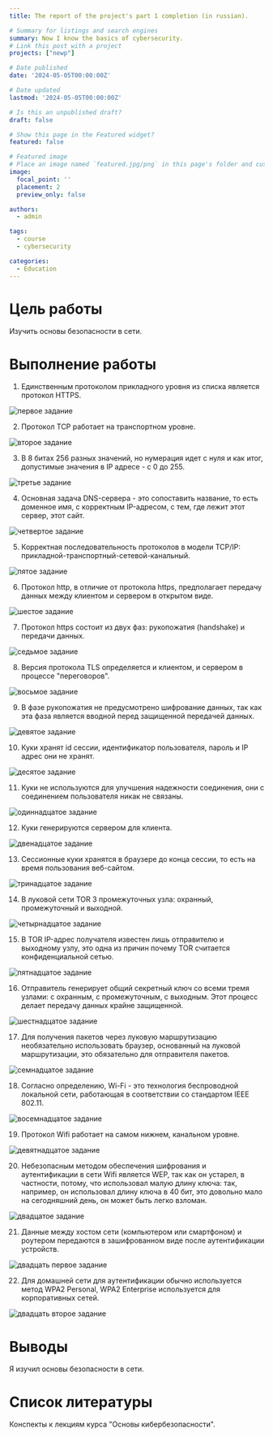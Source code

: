 ```yaml
---
title: The report of the project's part 1 completion (in russian).

# Summary for listings and search engines
summary: Now I know the basics of cybersecurity.
# Link this post with a project
projects: ["newp"]

# Date published
date: '2024-05-05T00:00:00Z'

# Date updated
lastmod: '2024-05-05T00:00:00Z'

# Is this an unpublished draft?
draft: false

# Show this page in the Featured widget?
featured: false

# Featured image
# Place an image named `featured.jpg/png` in this page's folder and customize its options here.
image:
  focal_point: ''
  placement: 2
  preview_only: false

authors:
  - admin

tags:
  - course
  - cybersecurity

categories:
  - Education
---
```



# Цель работы

Изучить основы безопасности в сети.

# Выполнение работы

1. Единственным протоколом прикладного уровня из списка является протокол HTTPS.

![первое задание](image/1.png)

2. Протокол TCP работает на транспортном уровне.

![второе задание](image/2.png)

3. В 8 битах 256 разных значений, но нумерация идет с нуля и как итог, допустимые значения в IP адресе - с 0 до 255.

![третье задание](image/3.png)

4.  Основная задача DNS-сервера - это сопоставить название, то есть доменное имя, с корректным IP-адресом, с тем, где лежит этот сервер, этот сайт. 

![четвертое задание](image/4.png)

5. Корректная последовательность протоколов в модели TCP/IP: прикладной-транспортный-сетевой-канальный.

![пятое задание](image/5.png)

6. Протокол http, в отличие от протокола https, предполагает передачу данных между клиентом и сервером в открытом виде. 

![шестое задание](image/6.png)

7. Протокол https состоит из двух фаз: рукопожатия (handshake) и передачи данных.

![седьмое задание](image/7.png)

8. Версия протокола TLS определяется и клиентом, и сервером в процессе "переговоров".

![восьмое задание](image/8.png)

9. В фазе рукопожатия не предусмотрено шифрование данных, так как эта фаза является вводной перед защищенной передачей данных. 

![девятое задание](image/9.png)

10. Куки хранят id сессии, идентификатор пользователя, пароль и IP адрес они не хранят.

![десятое задание](image/10.png)

11. Куки не используются для улучшения надежности соединения, они с соединением пользователя никак не связаны.

![одиннадцатое задание](image/11.png)

12. Куки генерируются сервером для клиента.

![двенадцатое задание](image/12.png)

13. Сессионные куки хранятся в браузере до конца сессии, то есть на время пользования веб-сайтом.

![тринадцатое задание](image/13.png)

14. В луковой сети TOR 3 промежуточных узла: охранный, промежуточный и выходной.

![четырнадцатое задание](image/14.png)

15. В TOR IP-адрес получателя известен лишь отправителю и выходному узлу, это одна из причин почему TOR считается конфиденциальной сетью.

![пятнадцатое задание](image/15.png)

16. Отправитель генерирует общий секретный ключ со всеми тремя узлами: с охранным, с промежуточным, с выходным. Этот процесс делает передачу данных крайне защищенной. 

![шестнадцатое задание](image/16.png)

17. Для получения пакетов через луковую маршрутизацию необязательно использовать браузер, основанный на луковой маршрутизации, это обязательно для отправителя пакетов.

![семнадцатое задание](image/17.png)

18. Согласно определению, Wi-Fi - это технология беспроводной локальной сети, работающая в соответствии со стандартом IEEE 802.11. 

![восемнадцатое задание](image/18.png)

19. Протокол Wifi работает на самом нижнем, канальном уровне.

![девятнадцатое задание](image/19.png)

20. Небезопасным методом обеспечения шифрования и аутентификации в сети Wifi является WEP, так как он устарел, в частности, потому, что использовал малую длину ключа: так, например, он использовал длину ключа в 40 бит, это довольно мало на сегодняшний день, он может быть легко взломан.

![двадцатое задание](image/20.png)

21. Данные между хостом сети (компьютером или смартфоном) и роутером передаются в зашифрованном виде после аутентификации устройств.

![двадцать первое задание](image/21.png)

22. Для домашней сети для аутентификации обычно используется метод WPA2 Personal, WPA2 Enterprise используется для корпоративных сетей.

![двадцать второе задание](image/22.png)

# Выводы

Я изучил основы безопасности в сети.

# Список литературы

Конспекты к лекциям курса "Основы кибербезопасности".
